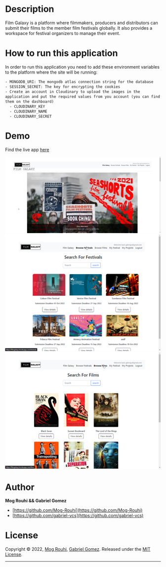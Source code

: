 # Description

Film Galaxy is a platform where filmmakers, producers and distributors can submit their films to the member film festivals globally. It also provides a workspace for festival organizers to manage their event.

# How to run this application

In order to run this application you need to add these environment variables to the platform where the site will be running:

```
- MONGODB_URI: The mongodb atlas connection string for the database
- SESSION_SECRET: The key for encrypting the cookies
- Create an account in Cloudinary to upload the images in the application and put the required values from you account (you can find them on the dashboard)
  - CLOUDINARY_KEY
  - CLOUDINARY_NAME
  - CLOUDINARY_SECRET
```

# Demo

Find the live app [here](https://filmgalaxy.adaptable.app/)

<img src="./public/images/filmgalaxy-homepage.jpg" alt="drawing" style="width:1000px;"/>

<br/>
<img src="./public/images/filmgalalxy-festivals.png" alt="drawing" style="width:1000px;"/>
<img src="./public/images/filmgalaxy-films.png" alt="drawing" style="width:1000px;"/>

# Author

**Mog Rouhi && Gabriel Gomez**

* [https://github.com/Mog-Rouhi](https://github.com/Mog-Rouhi)
* [https://github.com/gabriel-vcs](https://github.com/gabriel-vcs)

# License

Copyright © 2022, [Mog Rouhi](https://github.com/Mog-Rouhi), [Gabriel Gomez](https://github.com/gabriel-vcs).
Released under the [MIT License](LICENSE).

---
